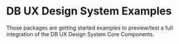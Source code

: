 # DB UX Design System Examples

Those packages are getting started examples to preview/test a full integration of the DB UX Design System Core Components.
